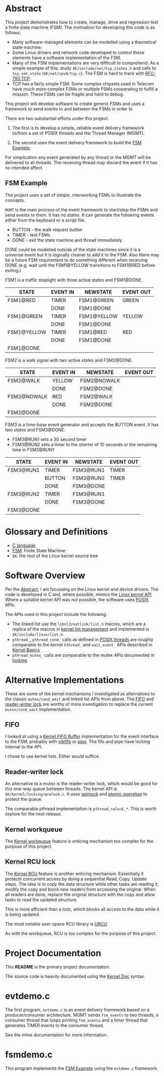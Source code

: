 
Abstract
========
This project demonstrates how to create, manage, drive and regression test a
finite state machine (FSM).  The motivation for developing this code is as
follows: 

* Many software-managed elements can be modelled using a theoretical state
  machine.
* Some Linux drivers and network code developed to control these elements have
  a software implementation of the FSM.
* Many of the FSM implementations are very difficult to comprehend.  As a
  simple example of this: study `$K/include/net/tcp_states.h` and calls to
  `tcp_set_state` (`$K/net/ipv4/tcp.c`). The FSM is hard to track with
  [RFC-793:TCP](https://tools.ietf.org/html/rfc793).
* TCP has a fairly simple FSM. Some complex chipsets used in Telecom have much
  more complex FSMs or multiple FSMs cooperating to fulfill a mission.  These
  FSMs can be fragile and hard to debug.
  
This project will develop software to create generic FSMs and uses a framework
to send events to and between the FSMs in order to 

There are two substantial efforts under this project.

1. The first is to develop a simple, reliable event delivery framework to/from
   a set of POSIX threads and the Thread Manager (MGMT).
   
2. The second uses the event delivery framework to build the 
   [FSM Example](#fsm-example).

For simplication any event generated by any thread or the MGMT will be
delivered to all threads.  The receiving thread may discard the event if it has 
no intended affect.

FSM Example
-----------
The project uses a set of simple, interworking FSMs to illustrate the
concepts.

`MGMT` is the main process of the event framework to start/stop the FSMs and
send events to them. It has no states.  It can generate the following events
either from the keyboard or a script file.

* BUTTON - the walk request button
* TIMER  - test FSMs
* DONE - exit the state machine and thread immediately.  

DONE could be modelled outside of the state machines since it is a universal
event but it is logically cleaner to add it to the FSM.  Also there may be a
future FSM requirement to do something different when receiving DONE (e.g. wait 
until the FSM1@YELLOW transitions to FSM1@RED before exiting.)

FSM1 is a traffic stoplight with three active states and FSM1@DONE.

| STATE         | EVENT IN | NEWSTATE       | EVENT OUT |
| ------------- | -------- | -------------- | --------- |
| FSM1@RED      |  TIMER   | FSM1@GREEN     | GREEN     |
|               |  DONE    | FSM1@DONE      |           |
| FSM1@GREEN    |  TIMER   | FSM1@YELLOW    | YELLOW    |
|               |  DONE    | FSM1@DONE      |           |
| FSM1@YELLOW   |  TIMER   | FSM1@RED       | RED       |
|               |  DONE    | FSM1@DONE      |           |
| FSM1@DONE     |          |                |           |

FSM2 is a walk signal with two active states and FSM2@DONE.

| STATE         | EVENT IN    | NEWSTATE     | EVENT OUT |
| ------------  | ----------- | -------------| --------- |
| FSM2@WALK     | YELLOW      | FSM2@NOWALK  |           |
|               | DONE        | FSM2@DONE    |           |
| FSM2@NOWALK   | RED         | FSM2@WALK    |           |
|               | DONE        | FSM2@DONE    |           |
| FSM2@DONE     |             |              |           |

FSM3 is a time-base event generator and accepts the BUTTON event.
It has two states and FSM3@DONE.

* FSM3@RUN1 sets a 30 second timer
* FSM3@RUN2 sets a timer to the shorter of 10 seconds or the remaining time
  in FSM3@RUN1

| STATE       | EVENT IN    |  NEWSTATE    | EVENT OUT |
| ----------- | ----------- |  ----------- | --------- |
| FSM3@RUN1   | TIMER       |  FSM3@RUN1   | TIMER     |
|             | BUTTON      |  FSM3@RUN2   | TIMER     |
|             | DONE        |  FSM3@DONE   |           |
| FSM3@RUN2   | TIMER       |  FSM3@RUN1   |           |
|             | DONE        |  FSM3@DONE   |           |
| FSM3@DONE   |             |              |           |

Glossary and Definitions
========================
* [C language](https://en.wikipedia.org/wiki/C_(programming_language))
* [FSM](https://en.wikipedia.org/wiki/Finite-state_machine): Finite State Machine
* `$K`: the root of the Linux kernel source tree

Software Overview
=================
Per the [Abstract](#abstract), I am focussing on the Linux kernel and device
drivers.  The code is developed in C and, where possible, mimics the 
[Linux kernel API](https://www.kernel.org/doc/html/v5.11/core-api/kernel-api.html)
Where a suitable kernel API was not possible, the software uses
[POSIX](https://pubs.opengroup.org/onlinepubs/9699919799/)
APIs.

The APIs used in this project include the following.

* The linked list use the `libnl3/netlink/list.h` macros, which are a
  replica of the macros in
  [kernel list management](https://www.kernel.org/doc/html/v5.11/core-api/kernel-api.html#list-management-functions)
  and implemented in `$K/include/linux/list.h`.
* `pthread_`, `pthread_cond_` calls as defined in
  [POSIX threads](https://pubs.opengroup.org/onlinepubs/9699919799/xrat/V4_xsh_chap02.html#tag_22_02_09)
  are roughly comparable to the kernel `kthread_` and `wait_event_` APIs
  described in 
  [Kernel Basics](https://www.kernel.org/doc/html/v5.1/driver-api/basics.html)
* `pthread_mutex_` calls are comparable to the mutex APIs documented in
  [locking](https://www.kernel.org/doc/html/v5.1/kernel-hacking/locking.html)
  
Alternative Implementations
===========================
These are some of the kernel mechanisms I investigated as alternatives to the
classic `mutex/cond_wait` and linked list APIs from above.  The [FIFO](fifo) and
[reader-writer lock](reader-writer-lock) are worthy of more investigation to
replace the current `mutex/cond_wait` implementation.

FIFO
----
I looked at using a
[Kernel FIFO Buffer](https://www.kernel.org/doc/html/v5.11/core-api/kernel-api.html#fifo-buffer)
implementation for the event interface to the FSM, probably with 
[mkfifo](https://man7.org/linux/man-pages/man3/mkfifo.3.html) or
[pipe](https://man7.org/linux/man-pages/man2/pipe.2.html).  The fifo and pipe
have locking internal to the API.

I chose to use kernel lists.  Either would suffice.

Reader-writer lock
------------------
An alternative to a mutex is the reader-writer lock, which would be good for this
one-way queue between threads.  The kernel API is
`$K/kernel/locking/qrwlock.c`.  It uses
[spinlock](https://en.wikipedia.org/wiki/Spinlock) and
[atomic operation](https://wiki.osdev.org/Atomic_operation)
to protect the queue.

The comparable pthread implementation is `pthread_rwlock_*`.  This is worth
explore for the next release.

<!--
https://docs.oracle.com/cd/E19455-01/806-5257/6je9h032u/index.html
https://docs.oracle.com/cd/E26502_01/html/E35303/sync-124.html
https://en.wikipedia.org/wiki/Readers%E2%80%93writer_lock
-->

Kernel workqueue
----------------
The 
[Kernel workqueue](https://www.kernel.org/doc/html/v5.11/core-api/workqueue.html) 
feature is enticing mechanism too complex for the purpose of this project.

Kernel RCU lock
---------------
The 
[Kernel RCU](https://www.kernel.org/doc/html/v5.11/RCU/index.html) feature is
another enticing mechanism.  Essentially it protects concurrent access by doing
a sequential Read, Copy, Update steps.  The idea is to copy the data structure
while other tasks are reading it, modify the copy and block new readers from
accessing the original.  When all readers are done, replace the original
structure with the copy and allow tasks to read the updated structure.

This is more efficient than a lock, which blocks all access to the data while
it is being updated.

The most notable user-space RCU library is [URCU](http://liburcu.org/).

As with the workqueue, RCU is too complex for the purpose of this project.

<!--
https://www.kernel.org/doc/html/v5.11/kernel-hacking/locking.html#avoiding-locks-read-copy-update
https://www.kernel.org/doc/html/v5.11/RCU/index.html
-->

Project Documentation
=====================
This **README** is the primary project documentation.

The source code is heavily documented using the 
[Kernel Doc](https://www.kernel.org/doc/html/v5.1/doc-guide/kernel-doc.html)
syntax.

evtdemo.c
=========
The first program, `evtdemo.c` is an event delivery framework based on a
producer/consumer architecture.  MGMT sends `fsm_events` to two threads, a
consumer thread that loops printing `fsm_events` and a timer thread that
generates TIMER events to the consumer thread.

See the inline documentation for more information.

fsmdemo.c
=========
This program implements the [FSM Example](#fsm-example) using the `evtdemo.c`
framework.
